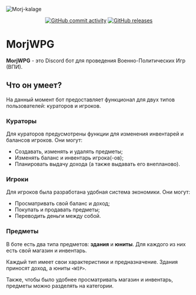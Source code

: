 ![Morj-kalage](https://user-images.githubusercontent.com/58074318/164958001-81b578fa-a325-47dc-9080-c1b2f1a024b1.png)
<div align='center'>

  <a href="https://github.com/Maxim-Beglyanov/MorjWPG/commits"><img alt="GitHub commit activity" src="https://img.shields.io/github/commit-activity/m/Maxim-Beglyanov/MorjWPG?color=ff9763"></a>
  <a href="https://github.com/Maxim-Beglyanov/MorjWPG/releases"><img alt="GitHub releases" src="https://img.shields.io/github/v/release/Maxim-Beglyanov/MorjWPG.svg?color=63cbff&label=version"></a>
  
</div>

# MorjWPG

**MorjWPG** - это Discord бот для проведения Военно-Политических Игр (ВПИ).

## Что он умеет?

На данный момент бот предоставляет функционал для двух типов пользователей: кураторов и игроков.

### **Кураторы**

Для кураторов предусмотрены функции для изменения инвентарей и балансов игроков.
Они могут:

- Создавать, изменять и удалять предметы;
- Изменять баланс и инвентарь игрока(-ов);
- Планировать выдачу дохода (а также выдавать его внепланово).

### **Игроки**

Для игроков была разработана удобная система экономики.
Они могут:

- Просматривать свой баланс и доход;
- Покупать и продавать предметы;
- Переводить деньги между собой.
### Предметы

В боте есть два типа предметов: **здания** и **юниты**.
Для каждого из них есть свой магазин и инвентарь.

Каждый тип имеет свои характеристики и предназначение.
Здания приносят доход, а юниты `<WIP>`.

Также, чтобы было удобнее просматривать магазин и инвентарь, предметы можно разделять на категории.